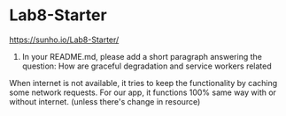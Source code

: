 # Lab8-Starter

https://sunho.io/Lab8-Starter/

1. In your README.md, please add a short paragraph answering the question: How are graceful degradation and service workers related

When internet is not available, it tries to keep the functionality by caching some network requests. For our app, it functions 100% same way with or without internet. (unless there's change in resource)


